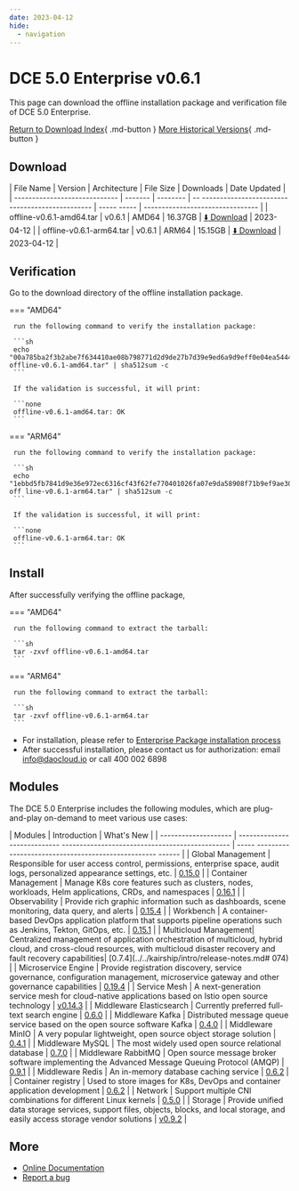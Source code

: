 ```yaml
---
date: 2023-04-12
hide:
  - navigation
---
```


# DCE 5.0 Enterprise v0.6.1

This page can download the offline installation package and verification file of DCE 5.0 Enterprise.

[Return to Download Index](../index.md#download-enterprise-package){ .md-button }
[More Historical Versions](./dce5-installer-history.md){ .md-button }

## Download

| File Name | Version | Architecture | File Size | Downloads | Date Updated |
| ----------------------------- | ------- | -------- | -- ----------------------------------------------- | ----- ----- | -------------------------------- |
| offline-v0.6.1-amd64.tar | v0.6.1 | AMD64 | 16.37GB | [:arrow_down: Download](https://qiniu-download-public.daocloud.io/DaoCloud_Enterprise/dce5/offline-v0.6.1-amd64.tar) | 2023-04-12 |
| offline-v0.6.1-arm64.tar | v0.6.1 | ARM64 | 15.15GB | [:arrow_down: Download](https://qiniu-download-public.daocloud.io/DaoCloud_Enterprise/dce5/offline-v0.6.1-arm64.tar) | 2023-04-12 |

## Verification

Go to the download directory of the offline installation package.

=== "AMD64"

     run the following command to verify the installation package:

     ```sh
     echo "00a785ba2f3b2abe7f634410ae08b798771d2d9de27b7d39e9ed6a9d9eff0e04ea544478b04f75610190b7f46c33179711ac5be6ecd219ea4f407c38850d350c offline-v0.6.1-amd64.tar" | sha512sum -c
     ```

     If the validation is successful, it will print:

     ```none
     offline-v0.6.1-amd64.tar: OK
     ```

=== "ARM64"

     run the following command to verify the installation package:

     ```sh
     echo "1ebbd5fb7841d9e36e972ec6316cf43f62fe770401026fa07e9da58908f71b9ef9ae30c4b345efc60fb1a8ee3a6a2ba1f1e50b9858da223b56dca17a32548733 off line-v0.6.1-arm64.tar" | sha512sum -c
     ```

     If the validation is successful, it will print:

     ```none
     offline-v0.6.1-arm64.tar: OK
     ```

## Install

After successfully verifying the offline package,

=== "AMD64"

     run the following command to extract the tarball:

     ```sh
     tar -zxvf offline-v0.6.1-amd64.tar
     ```

=== "ARM64"

     run the following command to extract the tarball:

     ```sh
     tar -zxvf offline-v0.6.1-arm64.tar
     ```

- For installation, please refer to [Enterprise Package installation process](../../install/commercial/start-install.md)
- After successful installation, please contact us for authorization: email info@daocloud.io or call 400 002 6898

## Modules

The DCE 5.0 Enterprise includes the following modules, which are plug-and-play on-demand to meet various use cases:

| Modules | Introduction | What's New |
| -------------------- | ---------------------------- ----------------------------------------------- | ----- -------------------------------------------------- ------ |
| Global Management | Responsible for user access control, permissions, enterprise space, audit logs, personalized appearance settings, etc. | [0.15.0](../../ghippo/intro/release-notes.md#0150) |
| Container Management | Manage K8s core features such as clusters, nodes, workloads, Helm applications, CRDs, and namespaces | [0.16.1](../../kpanda/intro/release-notes.md#0161) |
| Observability | Provide rich graphic information such as dashboards, scene monitoring, data query, and alerts | [0.15.4](../../insight/intro/releasenote.md#0154) |
| Workbench | A container-based DevOps application platform that supports pipeline operations such as Jenkins, Tekton, GitOps, etc. | [0.15.1](../../amamba/intro/release-notes.md#0151) |
| Multicloud Management| Centralized management of application orchestration of multicloud, hybrid cloud, and cross-cloud resources, with multicloud disaster recovery and fault recovery capabilities| [0.7.4](../../kairship/intro/release-notes.md# 074) |
| Microservice Engine | Provide registration discovery, service governance, configuration management, microservice gateway and other governance capabilities | [0.19.4](../../skoala/intro/release-notes.md#0194) |
| Service Mesh | A next-generation service mesh for cloud-native applications based on Istio open source technology | [v0.14.3](../../mspider/intro/release-notes.md#v0143) |
| Middleware Elasticsearch | Currently preferred full-text search engine | [0.6.0](../../middleware/elasticsearch/release-notes.md#060) |
| Middleware Kafka | Distributed message queue service based on the open source software Kafka | [0.4.0](../../middleware/kafka/release-notes.md#040) |
| Middleware MinIO | A very popular lightweight, open source object storage solution | [0.4.1](../../middleware/minio/release-notes.md#041) |
| Middleware MySQL | The most widely used open source relational database | [0.7.0](../../middleware/mysql/release-notes.md#070) |
| Middleware RabbitMQ | Open source message broker software implementing the Advanced Message Queuing Protocol (AMQP) | [0.9.1](../../middleware/rabbitmq/release-notes.md#091) |
| Middleware Redis | An in-memory database caching service | [0.6.2](../../middleware/redis/release-notes.md#062) |
| Container registry | Used to store images for K8s, DevOps and container application development | [0.6.2](../../kangaroo/intro/release-notes.md) |
| Network | Support multiple CNI combinations for different Linux kernels | [0.5.0](../../network/modules/spiderpool/releasenotes.md) |
| Storage | Provide unified data storage services, support files, objects, blocks, and local storage, and easily access storage vendor solutions | [v0.9.2](../../storage/hwameistor/releasenotes.md) |

## More

- [Online Documentation](../../dce/index.md)
- [Report a bug](https://github.com/DaoCloud/DaoCloud-docs/issues)